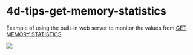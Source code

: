 # 4d-tips-get-memory-statistics

Example of using the built-in web server to monitor the values from [GET MEMORY STATISTICS](http://doc.4d.com/4Dv15/4D/15/GET-MEMORY-STATISTICS.301-2007581.en.html).

![](https://github.com/miyako/4d-tips-get-memory-statistics/blob/master/images/screenshot.png)
